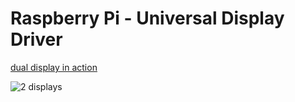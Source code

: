 # Raspberry Pi - Universal Display Driver



[dual display in action](https://www.youtube.com/watch?v=ayDWNnZb_Fs)

![2 displays](http://raw.githubusercontent.com/wryan67/udd_rpi_lib/master/images/2displays.jpg)


